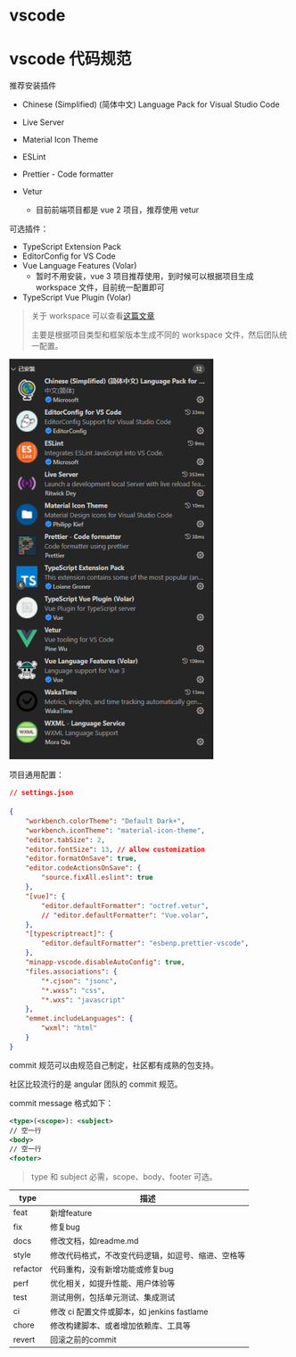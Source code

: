 # vscode

# vscode 代码规范

推荐安装插件

* Chinese (Simplified) (简体中文) Language Pack for Visual Studio Code

* Live Server

* Material Icon Theme

* ESLint

* Prettier - Code formatter

* Vetur

  * 目前前端项目都是 vue 2 项目，推荐使用 vetur

  


可选插件：

* TypeScript Extension Pack
* EditorConfig for VS Code
* Vue Language Features (Volar)
  * 暂时不用安装，vue 3 项目推荐使用，到时候可以根据项目生成 workspace 文件，目前统一配置即可
* TypeScript Vue Plugin (Volar)



> 关于 workspace 可以查看[这篇文章](https://juejin.cn/post/7066032710778617892)
>
> 主要是根据项目类型和框架版本生成不同的 workspace 文件，然后团队统一配置。



<div><img src="./images/config.png" style="zoom: 90%" /></div>



项目通用配置：

```json
// settings.json

{
    "workbench.colorTheme": "Default Dark+",
    "workbench.iconTheme": "material-icon-theme",
    "editor.tabSize": 2,
    "editor.fontSize": 13, // allow customization
    "editor.formatOnSave": true,
    "editor.codeActionsOnSave": {
        "source.fixAll.eslint": true
    },
    "[vue]": {
        "editor.defaultFormatter": "octref.vetur",
        // "editor.defaultFormatter": "Vue.volar",
    },
    "[typescriptreact]": {
        "editor.defaultFormatter": "esbenp.prettier-vscode",
    },
    "minapp-vscode.disableAutoConfig": true,
    "files.associations": {
        "*.cjson": "jsonc",
        "*.wxss": "css",
        "*.wxs": "javascript"
    },
    "emmet.includeLanguages": {
        "wxml": "html"
    }
}
```



commit 规范可以由规范自己制定，社区都有成熟的包支持。

社区比较流行的是 angular 团队的 commit 规范。


commit message 格式如下：

```xml
<type>(<scope>): <subject>
// 空一行
<body>
// 空一行
<footer>
```

> type 和 subject 必需，scope、body、footer 可选。

| type     | 描述                                               |
| -------- | -------------------------------------------------- |
| feat     | 新增feature                                        |
| fix      | 修复bug                                            |
| docs     | 修改文档，如readme.md                              |
| style    | 修改代码格式，不改变代码逻辑，如逗号、缩进、空格等 |
| refactor | 代码重构，没有新增功能或修复bug                    |
| perf     | 优化相关，如提升性能、用户体验等                   |
| test     | 测试用例，包括单元测试、集成测试                   |
| ci       | 修改 ci 配置文件或脚本，如 jenkins fastlame        |
| chore    | 修改构建脚本、或者增加依赖库、工具等               |
| revert   | 回滚之前的commit                                   |

